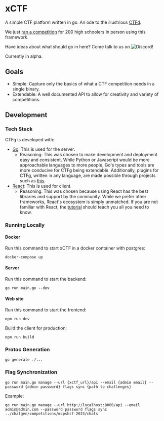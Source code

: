 # xCTF
A simple CTF platform written in go. An ode to the illustrious [CTFd](https://github.com/CTFd/CTFd).

We just [ran a competition](https://www.youtube.com/watch?v=2AOxuHuHS1U) for 200 high schoolers in person using this framework.

Have ideas about what should go in here? Come talk to us on ![Discord](https://img.shields.io/badge/Discord-%235865F2.svg?style=for-the-badge&logo=discord&logoColor=white&link=https://discord.gg/J6VJQhhQ)!

Currently in alpha. 

## Goals
- Simple: Capture only the basics of what a CTF competition needs in a single binary.
- Extendable: A well documented API to allow for creativity and variety of competitions.

## Development

### Tech Stack
CTFg is developed with:
- [Go](https://go.dev/): This is used for the server.
	- Reasoning: This was chosen to make development and deployment easy and consistent. While Python or Javascript would be more approachable languages to more people, Go's types and tools are more conducive for CTFg being extendable. Additionally, plugins for CTFg, written in any language, are made possible through projects such as [this](https://github.com/hashicorp/go-plugin).
- [React](https://react.dev/): This is used for client.
	- Reasoning: This was chosen because using React has the best libraries and support by the community. While we prefer other frameworks, React's ecosystem is simply unmatched. If you are not familiar with React, the [tutorial](https://react.dev/learn) should teach you all you need to know.

### Running Locally
#### Docker
Run this command to start xCTF in a docker container with postgres:
```
docker-compose up
```

#### Server
Run this command to start the backend:
```
go run main.go --dev
```

#### Web site
Run this command to start the frontend:
```
npm run dev
```
Build the client for production:
```
npm run build
```

### Protoc Generation
```
go generate ./...
```

### Flag Synchronization
```
go run main.go manage --url {xctf_url}/api --email {admin email} --password {admin password} flags sync {path to challenges}
```

Example:
```
go run main.go manage --url http://localhost:8000/api --email admin@admin.com --password password flags sync ../chalgen/competitions/mcpshsf-2023/chals
```